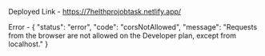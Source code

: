 Deployed Link - https://7helthprojobtask.netlify.app/

Error - {
    "status": "error",
    "code": "corsNotAllowed",
    "message": "Requests from the browser are not allowed on the Developer plan, except from localhost."
}
